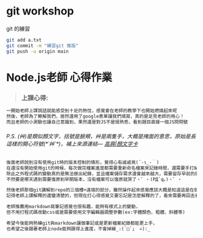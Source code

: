 # git workshop

git 的練習
```bash
git add a.txt
git commit -m "練習git 推版"
git push -u origin main

```
# Node.js老師 心得作業
>### 上課心得:   
```txt
一開始老師上課說話就能感受到十足的熱忱，感覺會在老師的教學下也開始燃燒起來呢   
然後，老師為了瞭解我們，居然還用了google表單讓我們填寫，真的是足見老師的用心！   
而且老師的小測驗也讓自己意識到，果然還是對JS不是很熟悉，看到題目直接一個JS問問號
```
###### P.S. (艸)是類似顏文字，括號是臉頰，艸是兩隻手，大概是掩面的意思，原始是長這樣的開心符號(\*´艸`\*)，補上來源連結— [高興|顏文字卡](https://facemood.grtimed.com/classification/%E9%AB%98%E8%88%88)   
```txt
後面老師說到沒有使用git時的版本控制的情形，覺得心有戚戚焉(´-ι_-｀)
在還沒有開始使用git的時候，每次做完檔案進度都需要重新命名檔案來記錄時間，還需要手打紀錄做出哪些修改，
除此之外程式碼的變動真的是無法做出紀錄，並且檔案儲存需求還會越來越大，需要留存早前的版本，
不然要是哪天遇到需要復原到早期版本，沒有檔案可以復原就哭了・゜・(PД`q｡)・゜・

然後老師那個git講解到repo的三個槽+遠端的部分，雖然操作起來感覺應該大概是知道這是在做什麼，
記得老師上課解釋的還蠻清楚的，但現在打心得感覺又要忘記是怎麼解釋的了，看來需要再回去看影片了ORZ

老師推薦用markdown寫筆記感覺也很有趣，能夠有樣式上的變動，
但不用打程式碼改動css或是需要使用文字編輯器調整參數(ex:字體顏色、粗體、斜體等)

希望今後能夠熟練git與markdown讓做筆記或是更新檔案紀錄都能更上手，
也希望之後跟著老師上node能夠跟得上進度，不會掉線_:(´□`」 ∠):_
```

